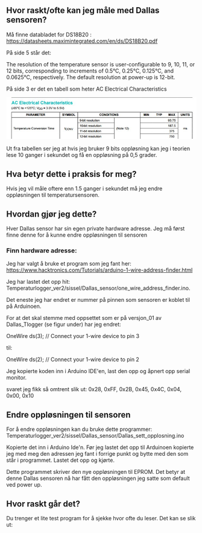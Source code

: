 ## Hvor raskt/ofte kan jeg måle med Dallas sensoren?
Må finne databladet for DS18B20 : https://datasheets.maximintegrated.com/en/ds/DS18B20.pdf

På side 5 står det:

The resolution of the temperature sensor is user-configurable to 9, 10, 11, or 12 bits,
corresponding to increments of 0.5°C, 0.25°C, 0.125°C, and 0.0625°C, respectively. 
The default resolution at power-up is 12-bit.

På side 3 er det en tabell som heter AC Electrical Characteristics

<p align="center">
  <img src="Dallas_res_fig1.png" width="650"/>
</p>

Ut fra tabellen ser jeg at hvis jeg bruker 9 bits oppløsning kan jeg i teorien lese 10 ganger i sekundet og få en oppløsning på 0,5 grader. </p>
## Hva betyr dette i praksis for meg?

Hvis jeg vil måle oftere enn 1.5 ganger i sekundet må jeg endre oppløsningen til temperatursensoren.

## Hvordan gjør jeg dette?

Hver Dallas sensor har sin egen private hardware adresse. Jeg må først finne denne for å kunne endre oppløsningen til sensoren

### Finn hardware adresse:

Jeg har valgt å bruke et program som jeg fant her: https://www.hacktronics.com/Tutorials/arduino-1-wire-address-finder.html

Jeg har lastet det opp hit: Temperaturlogger_ver2/sissel/Dallas_sensor/one_wire_address_finder.ino.

Det eneste jeg har endret er nummer på pinnen som sensoren er koblet til på Arduinoen.

For at det skal stemme med oppsettet som er på versjon_01 av Dallas_Tlogger (se figur under) har jeg endret:

OneWire  ds(3);    // Connect your 1-wire device to pin 3

til:

OneWire  ds(2);    // Connect your 1-wire device to pin 2

Jeg kopierte koden inn i Arduino IDE'en, last den opp og  åpnert opp serial monitor.

svaret jeg fikk så omtrent slik ut: 0x28, 0xFF, 0x2B, 0x45, 0x4C, 0x04, 0x00, 0x10

## Endre oppløsningen til sensoren

For å endre oppløsningen kan du bruke dette programmer: Temperaturlogger_ver2/sissel/Dallas_sensor/Dallas_sett_opplosning.ino

Kopierte det inn i Arduino Ide'n. Før jeg lastet det opp til Arduinoen kopierte jeg med meg den adressen jeg fant i forrige punkt og bytte med den som står i programmet.  Lastet det opp og kjørte.

Dette programmet skriver den nye oppløsningen til EPROM. Det betyr at denne Dallas sensoren nå har fått den oppløsningen jeg satte som default ved power up.

## Hvor raskt går det?

Du trenger et lite test program for å sjekke hvor ofte du leser.
Det kan se slik ut: 

